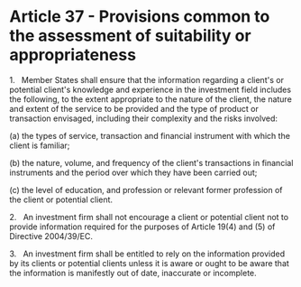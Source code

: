 # Article 37 - Provisions common to the assessment of suitability or appropriateness


1.   Member States shall ensure that the information regarding a client's or potential client's knowledge and experience in the investment field includes the following, to the extent appropriate to the nature of the client, the nature and extent of the service to be provided and the type of product or transaction envisaged, including their complexity and the risks involved:

(a) the types of service, transaction and financial instrument with which the client is familiar;

(b) the nature, volume, and frequency of the client's transactions in financial instruments and the period over which they have been carried out;

(c) the level of education, and profession or relevant former profession of the client or potential client.

2.   An investment firm shall not encourage a client or potential client not to provide information required for the purposes of Article 19(4) and (5) of Directive 2004/39/EC.

3.   An investment firm shall be entitled to rely on the information provided by its clients or potential clients unless it is aware or ought to be aware that the information is manifestly out of date, inaccurate or incomplete.
